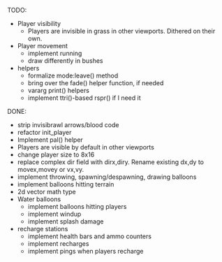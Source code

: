 TODO:
- Player visibility
  - Players are invisible in grass in other viewports. Dithered on their own.
- Player movement
  - implement running
  - draw differently in bushes
- helpers
  - formalize mode:leave() method
  - bring over the fade() helper function, if needed
  - vararg print() helpers
  - implement ttri()-based rspr() if I need it

DONE:
* strip invisibrawl arrows/blood code
* refactor init_player
* Implement pal() helper
* Players are visible by default in other viewports
* change player size to 8x16
* replace complex dir field with dirx,diry. Rename existing dx,dy to movex,movey or vx,vy.
* implement throwing, spawning/despawning, drawing balloons
* implement balloons hitting terrain
* 2d vector math type
* Water balloons
  * implement balloons hitting players
  * implement windup
  * implement splash damage
* recharge stations
  * implement health bars and ammo counters
  * implement recharges
  * implement pings when players recharge
